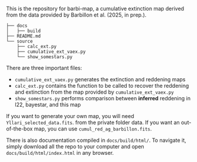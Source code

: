 This is the repository for barbi-map, a cumulative extinction map derived from the data provided by Barbillon et al. (2025, in prep.).

    ├── docs
    │   ├── build
    ├── README.md
    └── source
        ├── calc_ext.py
        ├── cumulative_ext_vaex.py
        └── show_somestars.py

There are three important files:
- `cumulative_ext_vaex.py` generates the extinction and reddening maps
- `calc_ext.py` contains the function to be called to recover the reddening and extinction from the map provided by `cumulative_ext_vaex.py`
- `show_somestars.py` performs comparison between **inferred** reddening in l22, bayestar, and this map

If you want to generate your own map, you will need `Yllari_selected_data.fits`. from the private folder data. If you want an out-of-the-box map, you can 
use `cumul_red_ag_barbillon.fits`.

There is also documentation compiled in `docs/build/html/`.
To navigate it, simply download all the repo to your computer and open `docs/build/html/index.html` in any browser.